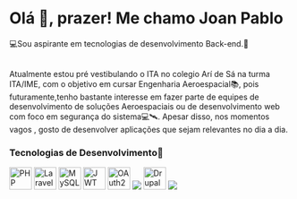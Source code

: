 <h1>Olá <span>👋</span>, prazer! M<span>e</span> chamo Joan Pablo</h1>
<p>💻Sou aspirante em tecnologias de desenvolvimento Back-end.🥸</p>
</br>
Atualmente estou pré vestibulando o ITA no colegio Arí de Sá na turma ITA/IME, com o objetivo em cu&#8203;rsar
 Engenharia Aeroespacial📚, pois
futuramente,tenho bastante interesse em fazer parte de equipes de desenvolvimento de soluções Aeroespaciais ou de desenvolvimento web com foco em segurança do sistema💻🛰️. 
Apesar disso, nos momentos vagos , gosto de desenvolver aplicações que sejam relevantes no dia a dia.

### Tecnologias de Desenvolvimento🔧

<p align="left">
  <img src="https://cdn.jsdelivr.net/gh/devicons/devicon/icons/php/php-original.svg" width="40" alt="PHP" />
  <img src="https://upload.wikimedia.org/wikipedia/commons/9/9a/Laravel.svg" width="40" alt="Laravel" />
  <img src="https://cdn.jsdelivr.net/gh/devicons/devicon/icons/mysql/mysql-original.svg" width="40" alt="MySQL" />
  <img src="https://jwt.io/img/pic_logo.svg" alt="JWT Logo" width="40">
  <img src="https://img.icons8.com/ios/50/ffffff/lock--v1.png" width="40" alt="OAuth2" />
 <img src="https://skillicons.dev/icons?i=postman" />
 <img src="https://cdn.jsdelivr.net/gh/devicons/devicon/icons/drupal/drupal-original.svg" width="40" alt="Drupal" />
  <img src="https://skillicons.dev/icons?i=git" />
</p>




